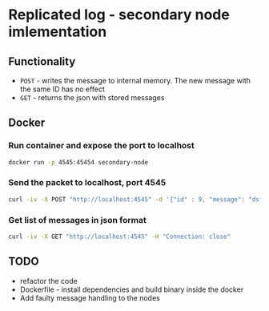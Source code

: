 # Replicated log - secondary node imlementation

## Functionality

- `POST` - writes the message to internal memory. The new message with the same ID has no effect
- `GET` - returns the json with stored messages

## Docker

### Run container and expose the port to localhost

```bash
docker run -p 4545:45454 secondary-node
```

### Send the packet to localhost, port 4545

```bash
curl -iv -X POST "http://localhost:4545" -d '{"id" : 9, "message": "dsfdsmsg_log"}' -H "Connection: close"
```

### Get list of messages in json format

```bash
curl -iv -X GET "http://localhost:4545" -H "Connection: close" 
```

## TODO

- refactor the code
- Dockerfile - install dependencies and build binary inside the docker
- Add faulty message handling to the nodes
